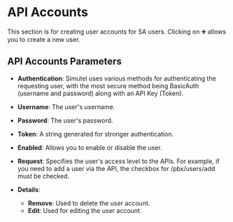 # API Accounts

This section is for creating user accounts for SA users. Clicking on ➕ allows you to create a new user.

## API Accounts Parameters

- **Authentication**: Simutel uses various methods for authenticating the requesting user, with the most secure method being BasicAuth (username and password) along with an API Key (Token).

- **Username**: The user's username.

- **Password**: The user's password.

- **Token**: A string generated for stronger authentication.

- **Enabled**: Allows you to enable or disable the user.

- **Request**: Specifies the user's access level to the APIs. For example, if you need to add a user via the API, the checkbox for /pbx/users/add must be checked.

- **Details**:
    - **Remove**: Used to delete the user account.
    - **Edit**: Used for editing the user account.